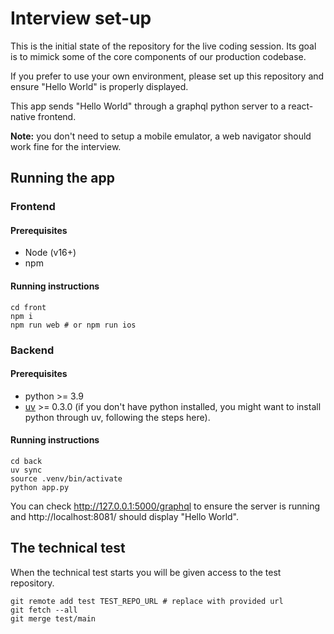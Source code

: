 # Interview set-up

This is the initial state of the repository for the live coding session.
Its goal is to mimick some of the core components of our production codebase.

If you prefer to use your own environment, please set up this repository and ensure "Hello World" is properly displayed.

This app sends "Hello World" through a graphql python server to a react-native frontend.

**Note:** you don't need to setup a mobile emulator, a web navigator should work fine for the interview.

## Running the app

### Frontend

#### Prerequisites

- Node (v16+)
- npm

#### Running instructions

```
cd front
npm i
npm run web # or npm run ios
```

### Backend

#### Prerequisites

- python >= 3.9
- [uv](https://github.com/astral-sh/uv) >= 0.3.0 (if you don't have python installed, you might want to install python through uv, following the steps here).

#### Running instructions

```
cd back
uv sync
source .venv/bin/activate
python app.py
```

You can check http://127.0.0.1:5000/graphql to ensure the server is running and http://localhost:8081/ should display "Hello World".

## The technical test

When the technical test starts you will be given access to the test repository.

```
git remote add test TEST_REPO_URL # replace with provided url
git fetch --all
git merge test/main
```

